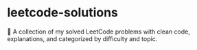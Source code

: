 # leetcode-solutions
🚀 A collection of my solved LeetCode problems with clean code, explanations, and categorized by difficulty and topic.
